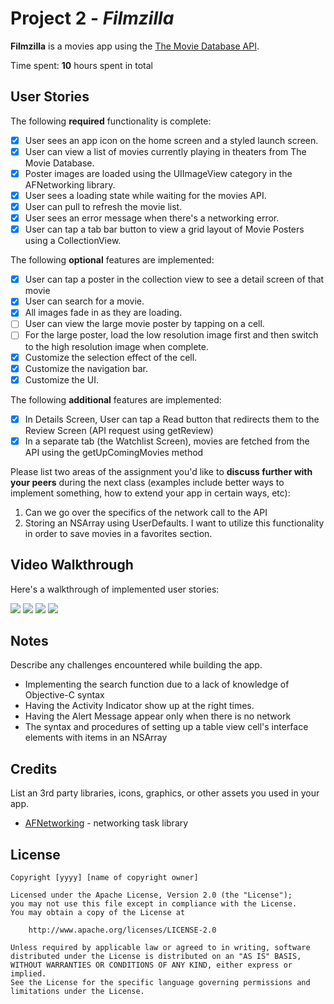 # Project 2 - *Filmzilla*

**Filmzilla** is a movies app using the [The Movie Database API](http://docs.themoviedb.apiary.io/#).

Time spent: **10** hours spent in total

## User Stories

The following **required** functionality is complete:

- [x] User sees an app icon on the home screen and a styled launch screen.
- [x] User can view a list of movies currently playing in theaters from The Movie Database.
- [x] Poster images are loaded using the UIImageView category in the AFNetworking library.
- [x] User sees a loading state while waiting for the movies API.
- [x] User can pull to refresh the movie list.
- [x] User sees an error message when there's a networking error.
- [x] User can tap a tab bar button to view a grid layout of Movie Posters using a CollectionView.

The following **optional** features are implemented:
- [x] User can tap a poster in the collection view to see a detail screen of that movie
- [x] User can search for a movie.
- [x] All images fade in as they are loading.
- [ ] User can view the large movie poster by tapping on a cell.
- [ ] For the large poster, load the low resolution image first and then switch to the high resolution image when complete.
- [x] Customize the selection effect of the cell.
- [x] Customize the navigation bar.
- [x] Customize the UI.

The following **additional** features are implemented:

- [x] In Details Screen, User can tap a Read button that redirects them to the Review Screen (API request using getReview)
- [x] In a separate tab (the Watchlist Screen), movies are fetched from the API using the getUpComingMovies method

Please list two areas of the assignment you'd like to **discuss further with your peers** during the next class (examples include better ways to implement something, how to extend your app in certain ways, etc):

1. Can we go over the specifics of the network call to the API
2. Storing an NSArray using UserDefaults. I want to utilize this functionality in order to save movies in a favorites section.

## Video Walkthrough

Here's a walkthrough of implemented user stories:

![](gif1.gif) ![](gif2.gif) ![](gif3.gif) ![](gif4.gif)

## Notes

Describe any challenges encountered while building the app.
- Implementing the search function due to a lack of knowledge of Objective-C syntax
- Having the Activity Indicator show up at the right times.
- Having the Alert Message appear only when there is no network 
- The syntax and procedures of setting up a table view cell's interface elements with items in an NSArray

## Credits

List an 3rd party libraries, icons, graphics, or other assets you used in your app.

- [AFNetworking](https://github.com/AFNetworking/AFNetworking) - networking task library

## License

    Copyright [yyyy] [name of copyright owner]

    Licensed under the Apache License, Version 2.0 (the "License");
    you may not use this file except in compliance with the License.
    You may obtain a copy of the License at

        http://www.apache.org/licenses/LICENSE-2.0

    Unless required by applicable law or agreed to in writing, software
    distributed under the License is distributed on an "AS IS" BASIS,
    WITHOUT WARRANTIES OR CONDITIONS OF ANY KIND, either express or implied.
    See the License for the specific language governing permissions and
    limitations under the License.
